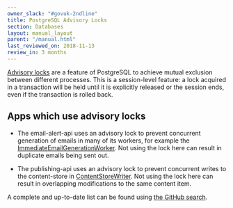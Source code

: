 ```yaml
---
owner_slack: "#govuk-2ndline"
title: PostgreSQL Advisory Locks
section: Databases
layout: manual_layout
parent: "/manual.html"
last_reviewed_on: 2018-11-13
review_in: 3 months
---
```


[Advisory locks][pgdocs] are a feature of PostgreSQL to achieve mutual
exclusion between different processes.  This is a session-level
feature: a lock acquired in a transaction will be held until it is
explicitly released or the session ends, even if the transaction is
rolled back.

[pgdocs]: https://www.postgresql.org/docs/9.3/static/explicit-locking.html#ADVISORY-LOCKS

## Apps which use advisory locks

- The email-alert-api uses an advisory lock to prevent concurrent generation of emails in many of its workers, for example the [ImmediateEmailGenerationWorker](https://github.com/alphagov/email-alert-api/blob/master/app/workers/immediate_email_generation_worker.rb).  Not using the lock here can result in duplicate emails being sent out.

- The publishing-api uses an advisory lock to prevent concurrent writes to the content-store in [ContentStoreWriter](https://github.com/alphagov/publishing-api/blob/master/app/clients/content_store_writer.rb).  Not using the lock here can result in overlapping modifications to the same content item.

A complete and up-to-date list can be found using [the GitHub search](https://github.com/search?q=org%3Aalphagov+with_advisory_lock&type=Code).
